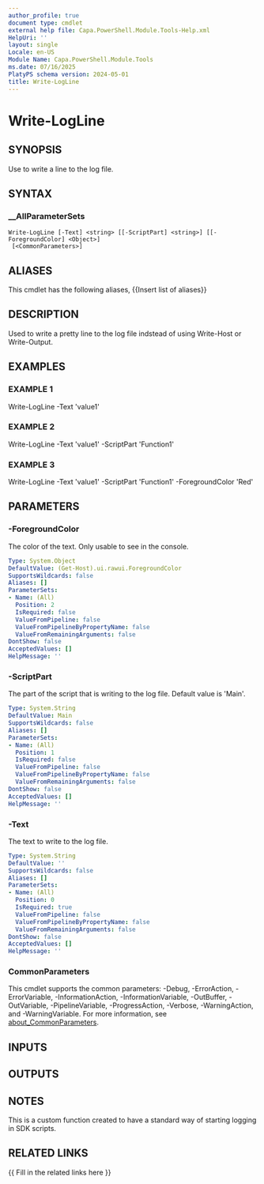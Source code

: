 ```yaml
---
author_profile: true
document type: cmdlet
external help file: Capa.PowerShell.Module.Tools-Help.xml
HelpUri: ''
layout: single
Locale: en-US
Module Name: Capa.PowerShell.Module.Tools
ms.date: 07/16/2025
PlatyPS schema version: 2024-05-01
title: Write-LogLine
---
```


# Write-LogLine

## SYNOPSIS

Use to write a line to the log file.

## SYNTAX

### __AllParameterSets

```
Write-LogLine [-Text] <string> [[-ScriptPart] <string>] [[-ForegroundColor] <Object>]
 [<CommonParameters>]
```

## ALIASES

This cmdlet has the following aliases,
  {{Insert list of aliases}}

## DESCRIPTION

Used to write a  pretty line to the log file indstead of using Write-Host or Write-Output.

## EXAMPLES

### EXAMPLE 1

Write-LogLine -Text 'value1'

### EXAMPLE 2

Write-LogLine -Text 'value1' -ScriptPart 'Function1'

### EXAMPLE 3

Write-LogLine -Text 'value1' -ScriptPart 'Function1' -ForegroundColor 'Red'

## PARAMETERS

### -ForegroundColor

The color of the text.
Only usable to see in the console.

```yaml
Type: System.Object
DefaultValue: (Get-Host).ui.rawui.ForegroundColor
SupportsWildcards: false
Aliases: []
ParameterSets:
- Name: (All)
  Position: 2
  IsRequired: false
  ValueFromPipeline: false
  ValueFromPipelineByPropertyName: false
  ValueFromRemainingArguments: false
DontShow: false
AcceptedValues: []
HelpMessage: ''
```

### -ScriptPart

The part of the script that is writing to the log file.
Default value is 'Main'.

```yaml
Type: System.String
DefaultValue: Main
SupportsWildcards: false
Aliases: []
ParameterSets:
- Name: (All)
  Position: 1
  IsRequired: false
  ValueFromPipeline: false
  ValueFromPipelineByPropertyName: false
  ValueFromRemainingArguments: false
DontShow: false
AcceptedValues: []
HelpMessage: ''
```

### -Text

The text to write to the log file.

```yaml
Type: System.String
DefaultValue: ''
SupportsWildcards: false
Aliases: []
ParameterSets:
- Name: (All)
  Position: 0
  IsRequired: true
  ValueFromPipeline: false
  ValueFromPipelineByPropertyName: false
  ValueFromRemainingArguments: false
DontShow: false
AcceptedValues: []
HelpMessage: ''
```

### CommonParameters

This cmdlet supports the common parameters: -Debug, -ErrorAction, -ErrorVariable,
-InformationAction, -InformationVariable, -OutBuffer, -OutVariable, -PipelineVariable,
-ProgressAction, -Verbose, -WarningAction, and -WarningVariable. For more information, see
[about_CommonParameters](https://go.microsoft.com/fwlink/?LinkID=113216).

## INPUTS

## OUTPUTS

## NOTES

This is a custom function created to have a standard way of starting logging in SDK scripts.


## RELATED LINKS

{{ Fill in the related links here }}

